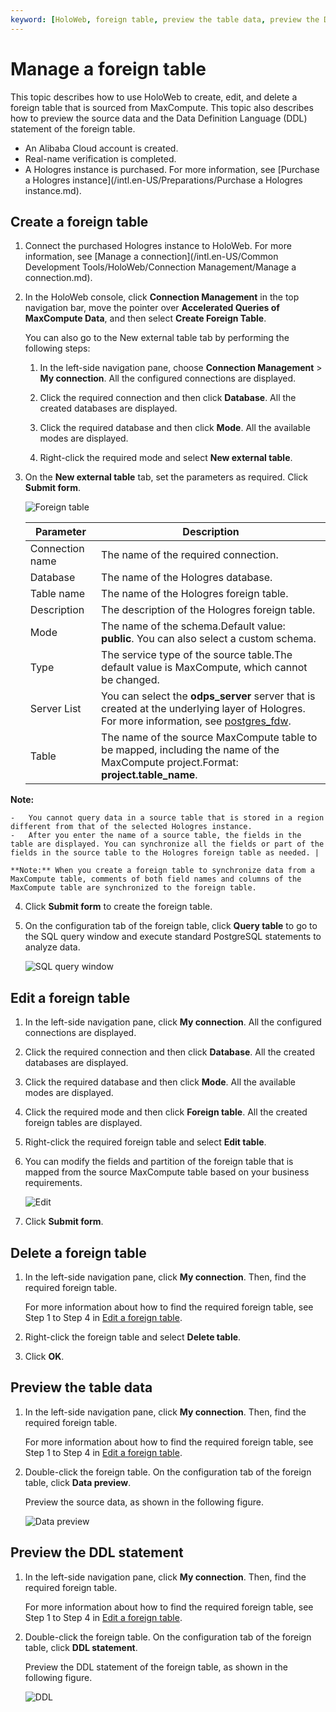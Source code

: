 ```yaml
---
keyword: [HoloWeb, foreign table, preview the table data, preview the DDL statement]
---
```


# Manage a foreign table

This topic describes how to use HoloWeb to create, edit, and delete a foreign table that is sourced from MaxCompute. This topic also describes how to preview the source data and the Data Definition Language \(DDL\) statement of the foreign table.

-   An Alibaba Cloud account is created.
-   Real-name verification is completed.
-   A Hologres instance is purchased. For more information, see [Purchase a Hologres instance](/intl.en-US/Preparations/Purchase a Hologres instance.md).

## Create a foreign table

1.  Connect the purchased Hologres instance to HoloWeb. For more information, see [Manage a connection](/intl.en-US/Common Development Tools/HoloWeb/Connection Management/Manage a connection.md).

2.  In the HoloWeb console, click **Connection Management** in the top navigation bar, move the pointer over **Accelerated Queries of MaxCompute Data**, and then select **Create Foreign Table**.

    You can also go to the New external table tab by performing the following steps:

    1.  In the left-side navigation pane, choose **Connection Management** \> **My connection**. All the configured connections are displayed.

    2.  Click the required connection and then click **Database**. All the created databases are displayed.

    3.  Click the required database and then click **Mode**. All the available modes are displayed.

    4.  Right-click the required mode and select **New external table**.

3.  On the **New external table** tab, set the parameters as required. Click **Submit form**.

    ![Foreign table](https://static-aliyun-doc.oss-accelerate.aliyuncs.com/assets/img/en-US/9726412161/p132279.png)

    |Parameter|Description|
    |---------|-----------|
    |Connection name|The name of the required connection.|
    |Database|The name of the Hologres database.|
    |Table name|The name of the Hologres foreign table.|
    |Description|The description of the Hologres foreign table.|
    |Mode|The name of the schema.Default value: **public**. You can also select a custom schema. |
    |Type|The service type of the source table.The default value is MaxCompute, which cannot be changed. |
    |Server List|You can select the **odps\_server** server that is created at the underlying layer of Hologres. For more information, see [postgres\_fdw](https://www.postgresql.org/docs/11/postgres-fdw.html?spm=a2c4g.11186623.2.11.7e476020Gyif3k).|
    |Table|The name of the source MaxCompute table to be mapped, including the name of the MaxCompute project.Format: **project.table\_name**.

**Note:**

    -   You cannot query data in a source table that is stored in a region different from that of the selected Hologres instance.
    -   After you enter the name of a source table, the fields in the table are displayed. You can synchronize all the fields or part of the fields in the source table to the Hologres foreign table as needed. |

    **Note:** When you create a foreign table to synchronize data from a MaxCompute table, comments of both field names and columns of the MaxCompute table are synchronized to the foreign table.

4.  Click **Submit form** to create the foreign table.

5.  On the configuration tab of the foreign table, click **Query table** to go to the SQL query window and execute standard PostgreSQL statements to analyze data.

    ![SQL query window](https://static-aliyun-doc.oss-accelerate.aliyuncs.com/assets/img/en-US/9726412161/p171289.png)


## Edit a foreign table

1.  In the left-side navigation pane, click **My connection**. All the configured connections are displayed.

2.  Click the required connection and then click **Database**. All the created databases are displayed.

3.  Click the required database and then click **Mode**. All the available modes are displayed.

4.  Click the required mode and then click **Foreign table**. All the created foreign tables are displayed.

5.  Right-click the required foreign table and select **Edit table**.

6.  You can modify the fields and partition of the foreign table that is mapped from the source MaxCompute table based on your business requirements.

    ![Edit](https://static-aliyun-doc.oss-accelerate.aliyuncs.com/assets/img/en-US/9726412161/p132300.png)

7.  Click **Submit form**.


## Delete a foreign table

1.  In the left-side navigation pane, click **My connection**. Then, find the required foreign table.

    For more information about how to find the required foreign table, see Step 1 to Step 4 in [Edit a foreign table](#section_ppd_18h_f0e).

2.  Right-click the foreign table and select **Delete table**.

3.  Click **OK**.


## Preview the table data

1.  In the left-side navigation pane, click **My connection**. Then, find the required foreign table.

    For more information about how to find the required foreign table, see Step 1 to Step 4 in [Edit a foreign table](#section_ppd_18h_f0e).

2.  Double-click the foreign table. On the configuration tab of the foreign table, click **Data preview**.

    Preview the source data, as shown in the following figure.

    ![Data preview](https://static-aliyun-doc.oss-accelerate.aliyuncs.com/assets/img/en-US/7566762061/p132309.png)


## Preview the DDL statement

1.  In the left-side navigation pane, click **My connection**. Then, find the required foreign table.

    For more information about how to find the required foreign table, see Step 1 to Step 4 in [Edit a foreign table](#section_ppd_18h_f0e).

2.  Double-click the foreign table. On the configuration tab of the foreign table, click **DDL statement**.

    Preview the DDL statement of the foreign table, as shown in the following figure.

    ![DDL](https://static-aliyun-doc.oss-accelerate.aliyuncs.com/assets/img/en-US/7566762061/p132312.png)


